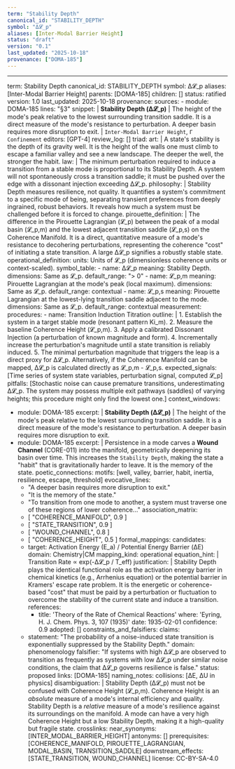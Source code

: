 ```yaml
---
term: "Stability Depth"
canonical_id: "STABILITY_DEPTH"
symbol: "Δ𝓛_p"
aliases: [Inter-Modal Barrier Height]
status: "draft"
version: "0.1"
last_updated: "2025-10-18"
provenance: ["DOMA-185"]
---
```


---
term: Stability Depth
canonical_id: STABILITY_DEPTH
symbol: Δ𝓛_p
aliases: [Inter-Modal Barrier Height]
parents: [DOMA-185]
children: []
status: ratified
version: 1.0
last_updated: 2025-10-18
provenance:
  sources:
    - module: DOMA-185
      lines: "§3"
      snippet: |
        **Stability Depth (Δ𝓛_p)** | The height of the mode's peak relative to the lowest surrounding transition saddle. It is a direct measure of the mode's resistance to perturbation. A deeper basin requires more disruption to exit. | `Inter-Modal Barrier Height`, `Γ Confinement`
  editors: [GPT-4]
  review_log: []
triad:
  art: |
    A state's stability is the depth of its gravity well. It is the height of the walls one must climb to escape a familiar valley and see a new landscape. The deeper the well, the stronger the habit.
  law: |
    The minimum perturbation required to induce a transition from a stable mode is proportional to its Stability Depth. A system will not spontaneously cross a transition saddle; it must be pushed over the edge with a dissonant injection exceeding Δ𝓛_p.
  philosophy: |
    Stability Depth measures resilience, not quality. It quantifies a system's commitment to a specific mode of being, separating transient preferences from deeply ingrained, robust behaviors. It reveals how much a system must be challenged before it is forced to change.
pirouette_definition: |
  The difference in the Pirouette Lagrangian (𝓛_p) between the peak of a modal basin (𝓛_p,m) and the lowest adjacent transition saddle (𝓛_p,s) on the Coherence Manifold. It is a direct, quantitative measure of a mode's resistance to decohering perturbations, representing the coherence "cost" of initiating a state transition. A large Δ𝓛_p signifies a robustly stable state.
operational_definition:
  units: Units of 𝓛_p (dimensionless coherence units or context-scaled).
  symbol_table:
    - name: Δ𝓛_p
      meaning: Stability Depth.
      dimensions: Same as 𝓛_p.
      default_range: "> 0"
    - name: 𝓛_p,m
      meaning: Pirouette Lagrangian at the mode's peak (local maximum).
      dimensions: Same as 𝓛_p.
      default_range: contextual
    - name: 𝓛_p,s
      meaning: Pirouette Lagrangian at the lowest-lying transition saddle adjacent to the mode.
      dimensions: Same as 𝓛_p.
      default_range: contextual
  measurement:
    procedures:
      - name: Transition Induction Titration
        outline: |
          1.  Establish the system in a target stable mode (resonant pattern Ki_m).
          2.  Measure the baseline Coherence Height (𝓛_p,m).
          3.  Apply a calibrated Dissonant Injection (a perturbation of known magnitude and form).
          4.  Incrementally increase the perturbation's magnitude until a state transition is reliably induced.
          5.  The minimal perturbation magnitude that triggers the leap is a direct proxy for Δ𝓛_p. Alternatively, if the Coherence Manifold can be mapped, Δ𝓛_p is calculated directly as 𝓛_p,m - 𝓛_p,s.
        expected_signals: [Time series of system state variables, perturbation signal, computed 𝓛_p]
        pitfalls: [Stochastic noise can cause premature transitions, underestimating Δ𝓛_p. The system may possess multiple exit pathways (saddles) of varying heights; this procedure might only find the lowest one.]
context_windows:
  - module: DOMA-185
    excerpt: |
      **Stability Depth (Δ𝓛_p)** | The height of the mode's peak relative to the lowest surrounding transition saddle. It is a direct measure of the mode's resistance to perturbation. A deeper basin requires more disruption to exit.
  - module: DOMA-185
    excerpt: |
      Persistence in a mode carves a **Wound Channel** (CORE-011) into the manifold, geometrically deepening its basin over time. This increases the `Stability Depth`, making the state a "habit" that is gravitationally harder to leave. It is the memory of the state.
poetic_connections:
  motifs: [well, valley, barrier, habit, inertia, resilience, escape, threshold]
  evocative_lines:
    - "A deeper basin requires more disruption to exit."
    - "It is the memory of the state."
    - "To transition from one mode to another, a system must traverse one of these regions of lower coherence..."
  association_matrix:
    - [ "COHERENCE_MANIFOLD", 0.9 ]
    - [ "STATE_TRANSITION", 0.9 ]
    - [ "WOUND_CHANNEL", 0.8 ]
    - [ "COHERENCE_HEIGHT", 0.5 ]
formal_mappings:
  candidates:
    - target: Activation Energy (E_a) / Potential Energy Barrier (ΔE)
      domain: Chemistry|CM
      mapping_kind: operational
      equation_hint: |
        Transition Rate ∝ exp(-Δ𝓛_p / T_eff)
      justification: |
        Stability Depth plays the identical functional role as the activation energy barrier in chemical kinetics (e.g., Arrhenius equation) or the potential barrier in Kramers' escape rate problem. It is the energetic or coherence-based "cost" that must be paid by a perturbation or fluctuation to overcome the stability of the current state and induce a transition.
      references:
        - title: 'Theory of the Rate of Chemical Reactions'
          where: 'Eyring, H. J. Chem. Phys. 3, 107 (1935)'
          date: 1935-02-01
      confidence: 0.9
  adopted: []
constraints_and_falsifiers:
  claims:
    - statement: "The probability of a noise-induced state transition is exponentially suppressed by the Stability Depth."
      domain: phenomenology
      falsifier: "If systems with high Δ𝓛_p are observed to transition as frequently as systems with low Δ𝓛_p under similar noise conditions, the claim that Δ𝓛_p governs resilience is false."
      status: proposed
      links: [DOMA-185]
naming_notes:
  collisions: [ΔE, ΔU in physics]
  disambiguation: |
    Stability Depth (Δ𝓛_p) must not be confused with Coherence Height (𝓛_p,m). Coherence Height is an *absolute* measure of a mode's internal efficiency and quality. Stability Depth is a *relative* measure of a mode's resilience against its surroundings on the manifold. A mode can have a very high Coherence Height but a low Stability Depth, making it a high-quality but fragile state.
crosslinks:
  near_synonyms: [INTER_MODAL_BARRIER_HEIGHT]
  antonyms: []
  prerequisites: [COHERENCE_MANIFOLD, PIROUETTE_LAGRANGIAN, MODAL_BASIN, TRANSITION_SADDLE]
  downstream_effects: [STATE_TRANSITION, WOUND_CHANNEL]
license: CC-BY-SA-4.0